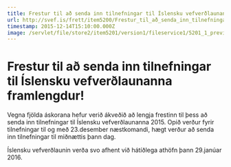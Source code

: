 ```yaml
---
title: Frestur til að senda inn tilnefningar til Íslensku vefverðlaunanna framlengdur!
url: http://svef.is/frett/item5200/Frestur_til_að_senda_inn_tilnefningar_til_Íslensku_vefverðlaunanna_framlengdur!
timestamp: 2015-12-14T15:10:00.000Z
image: /servlet/file/store2/item5201/version1/fileservice1/5201_1_preview.jpg
---
```


# Frestur til að senda inn tilnefningar til Íslensku vefverðlaunanna framlengdur!

Vegna fjölda áskorana hefur verið ákveðið að lengja frestinn til þess að senda inn tilnefningar til Íslensku vefverðlaunanna 2015\. Opið verður fyrir tilnefningar til og með 23.desember næstkomandi, hægt verður að senda inn tilnefningar til miðnættis þann dag.

Íslensku vefverðlaunin verða svo afhent við hátíðlega athöfn þann 29.janúar 2016.
